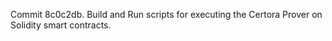 Commit 8c0c2db.                    Build and Run scripts for executing the Certora Prover on Solidity smart contracts.